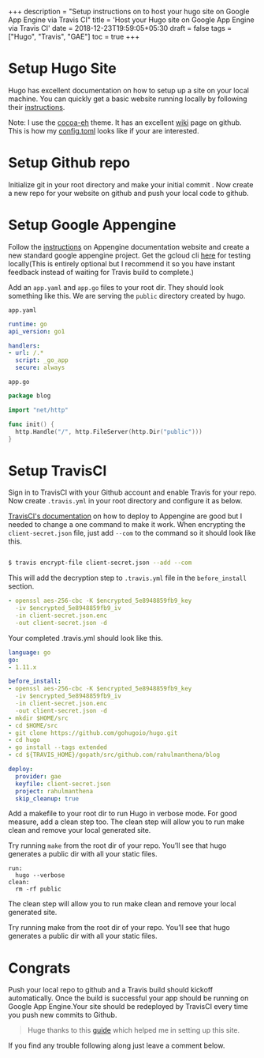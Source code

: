 +++
description = "Setup instructions on to host your hugo site on Google App Engine via Travis CI"
title = 'Host your Hugo site on Google App Engine via Travis CI'
date = 2018-12-23T19:59:05+05:30
draft = false
tags = ["Hugo", "Travis", "GAE"]
toc = true
+++

# Setup Hugo Site

 Hugo has excellent documentation on how to setup up a site on your local machine. You can quickly get a basic website running locally by following their [instructions](https://gohugo.io/getting-started/quick-start/).

 Note: I use the [cocoa-eh](https://github.com/mtn/cocoa-eh-hugo-theme) theme. It has an excellent [wiki](https://github.com/mtn/cocoa-eh-hugo-theme/wiki) page on github. This is how my [config.toml](https://github.com/rahulmanthena/blog/blob/master/config.toml) looks like if your are interested.

# Setup Github repo

Initialize git in your root directory and make your initial commit . Now create a new repo for your website on github and push your local code to github.

# Setup Google Appengine
Follow the [instructions](https://cloud.google.com/resource-manager/docs/creating-managing-projects) on Appengine documentation website and create a new standard google appengine project. Get the gcloud cli [here](https://cloud.google.com/sdk/docs/#install_the_latest_cloud_tools_version_cloudsdk_current_version) for testing locally(This is entirely optional but I recommend it so you have instant feedback instead of waiting for Travis build to complete.)

Add an ```app.yaml``` and ```app.go``` files to your root dir. They should look something like this. We are serving the ```public``` directory created by hugo.

  ```app.yaml```

````yaml
runtime: go
api_version: go1

handlers:
- url: /.*
  script: _go_app
  secure: always
````

  ```app.go```

````go
package blog

import "net/http"

func init() {
  http.Handle("/", http.FileServer(http.Dir("public")))
}
````

# Setup TravisCI

Sign in to TravisCI with your Github account and enable Travis for your repo. Now create  ```.travis.yml``` in your root directory and configure it as below.

[TravisCI's documentation](https://docs.travis-ci.com/user/deployment/google-app-engine/) on how to deploy to Appengine are good but I needed to change a one command to make it work. When encrypting the ```client-secret.json``` file, just add ```--com``` to the command so it should look like this.

```` bash

$ travis encrypt-file client-secret.json --add --com

````
This will add the decryption step to ```.travis.yml``` file in the ```before_install``` section.

````yaml
- openssl aes-256-cbc -K $encrypted_5e8948859fb9_key 
  -iv $encrypted_5e8948859fb9_iv 
  -in client-secret.json.enc 
  -out client-secret.json -d
````

Your completed .travis.yml should look like this.
````yml
language: go
go:
- 1.11.x

before_install:
- openssl aes-256-cbc -K $encrypted_5e8948859fb9_key 
  -iv $encrypted_5e8948859fb9_iv
  -in client-secret.json.enc 
  -out client-secret.json -d
- mkdir $HOME/src
- cd $HOME/src
- git clone https://github.com/gohugoio/hugo.git
- cd hugo
- go install --tags extended
- cd ${TRAVIS_HOME}/gopath/src/github.com/rahulmanthena/blog

deploy:
  provider: gae
  keyfile: client-secret.json
  project: rahulmanthena
  skip_cleanup: true
````

Add a makefile to your root dir to run Hugo in verbose mode. For good measure, add a clean step too. The clean step will allow you to run make clean and remove your local generated site.

Try running ```make``` from the root dir of your repo. You’ll see that hugo generates a public dir with all your static files.

````make
run:
  hugo --verbose
clean:
  rm -rf public
````

The clean step will allow you to run make clean and remove your local generated site.

Try running make from the root dir of your repo. You’ll see that hugo generates a public dir with all your static files.

# Congrats

Push your local repo to github and a Travis build should kickoff automatically. Once the build is successful your app should be running on Google App Engine.Your site should be redeployed by TravisCI every time you push new commits to Github.

> Huge thanks to this [guide](https://taymor.io/posts/deploying-a-blog-with-hugo-travis-and-gae/) which helped me in setting up this site.
  
  
If you find any trouble following along just leave a comment below.